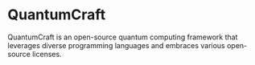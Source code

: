 # QuantumCraft
QuantumCraft is an open-source quantum computing framework that leverages diverse programming languages and embraces various open-source licenses.
